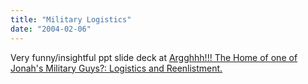 ```yaml
---
title: "Military Logistics"
date: "2004-02-06"
---
```


Very funny/insightful ppt slide deck at [Argghhh!!! The Home of one of Jonah's Military Guys?: Logistics and Reenlistment.](http://www.thedonovan.com/archives/001272.html "Argghhh!!! The Home of one of Jonah's Military Guys?: Logistics and Reenlistment.")
